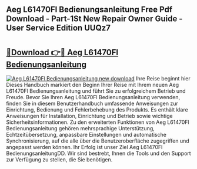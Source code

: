 ## Aeg L61470Fl Bedienungsanleitung Free Pdf Download - Part-1St New Repair Owner Guide - User Service Edition UUQz7

# <h2><a href="http://df3c6m.blite.top/?on=Aeg+L61470Fl+Bedienungsanleitung">🔗Download 👉🔴 Aeg L61470Fl Bedienungsanleitung</a></h2>

[![Aeg L61470Fl Bedienungsanleitung new download](https://i.imgur.com/lujVjoI.png)](http://df3c6m.blite.top/?on=Aeg+L61470Fl+Bedienungsanleitung)
Ihre Reise beginnt hier Dieses Handbuch markiert den Beginn Ihrer Reise mit Ihrem neuen Aeg L61470Fl Bedienungsanleitung und führt Sie zu erfolgreichem Betrieb und Freude. Bevor Sie Ihren Aeg L61470Fl Bedienungsanleitung verwenden, finden Sie in diesem Benutzerhandbuch umfassende Anweisungen zur Einrichtung, Bedienung und Fehlerbehebung des Produkts. Es enthält klare Anweisungen für Installation, Einrichtung und Betrieb sowie wichtige Sicherheitsinformationen. Zu den erweiterten Funktionen von Aeg L61470Fl Bedienungsanleitung gehören mehrsprachige Unterstützung, Echtzeitübersetzung, anpassbare Einstellungen und automatische Synchronisierung, auf die alle über die Benutzeroberfläche zugegriffen und angepasst werden können. Ihr Erfolg ist unser Ziel Aeg L61470Fl BedienungsanleitungDD. Wir sind bestrebt, Ihnen die Tools und den Support zur Verfügung zu stellen, die Sie benötigen.
